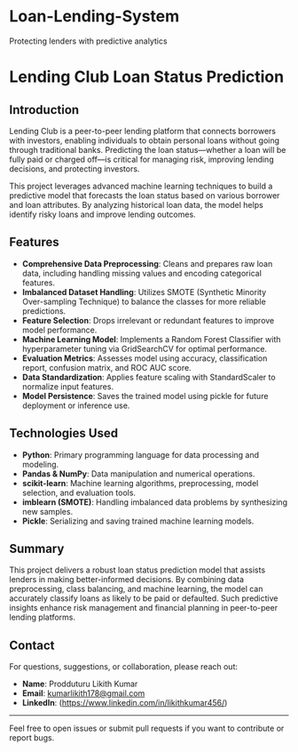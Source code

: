 # Loan-Lending-System
Protecting lenders with predictive analytics

# Lending Club Loan Status Prediction

## Introduction

Lending Club is a peer-to-peer lending platform that connects borrowers with investors, enabling individuals to obtain personal loans without going through traditional banks. Predicting the loan status—whether a loan will be fully paid or charged off—is critical for managing risk, improving lending decisions, and protecting investors.

This project leverages advanced machine learning techniques to build a predictive model that forecasts the loan status based on various borrower and loan attributes. By analyzing historical loan data, the model helps identify risky loans and improve lending outcomes.

## Features

- **Comprehensive Data Preprocessing**: Cleans and prepares raw loan data, including handling missing values and encoding categorical features.
- **Imbalanced Dataset Handling**: Utilizes SMOTE (Synthetic Minority Over-sampling Technique) to balance the classes for more reliable predictions.
- **Feature Selection**: Drops irrelevant or redundant features to improve model performance.
- **Machine Learning Model**: Implements a Random Forest Classifier with hyperparameter tuning via GridSearchCV for optimal performance.
- **Evaluation Metrics**: Assesses model using accuracy, classification report, confusion matrix, and ROC AUC score.
- **Data Standardization**: Applies feature scaling with StandardScaler to normalize input features.
- **Model Persistence**: Saves the trained model using pickle for future deployment or inference use.
  
## Technologies Used

- **Python**: Primary programming language for data processing and modeling.
- **Pandas & NumPy**: Data manipulation and numerical operations.
- **scikit-learn**: Machine learning algorithms, preprocessing, model selection, and evaluation tools.
- **imblearn (SMOTE)**: Handling imbalanced data problems by synthesizing new samples.
- **Pickle**: Serializing and saving trained machine learning models.

## Summary

This project delivers a robust loan status prediction model that assists lenders in making better-informed decisions. By combining data preprocessing, class balancing, and machine learning, the model can accurately classify loans as likely to be paid or defaulted. Such predictive insights enhance risk management and financial planning in peer-to-peer lending platforms.

## Contact

For questions, suggestions, or collaboration, please reach out:

- **Name**: Prodduturu Likith Kumar
- **Email**: kumarlikith178@gmail.com
- **LinkedIn**: (https://www.linkedin.com/in/likithkumar456/)

---

Feel free to open issues or submit pull requests if you want to contribute or report bugs.

